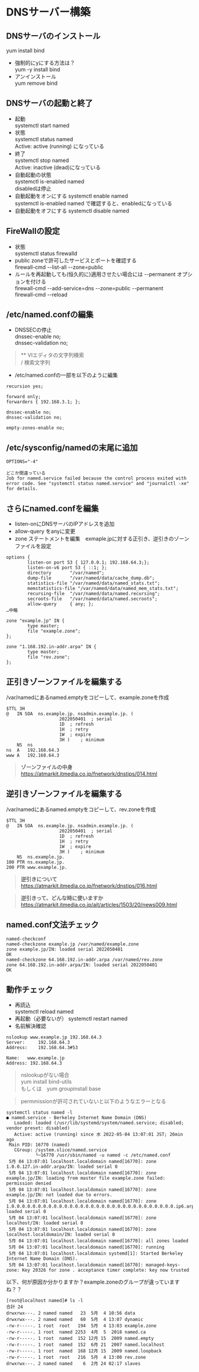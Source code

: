 # DNSサーバー構築
## DNSサーバのインストール
yum install bind  
- 強制的にyにする方法は？  
yum -y install bind
- アンインストール  
yum remove bind
## DNSサーバの起動と終了
- 起動  
systemctl start named
- 状態  
systemctl status named  
Active: active (running) になっている
- 終了  
systemctl stop named  
Active: inactive (dead)になっている
- 自動起動の状態  
systemctl is-enabled named  
disabledは停止
- 自動起動をオンにする
systemctl enable named  
systemctl is-enabled named で確認すると、enabledになっている
- 自動起動をオフにする
systemctl disable named  
## FireWallの設定
- 状態  
systemctl status firewalld
- public zoneで許可したサービスとポートを確認する  
firewall-cmd --list-all --zone=public
- ルールを再起動しても(恒久的に)適用させたい場合には --permanent オプションを付ける  
firewall-cmd --add-service=dns --zone=public --permanent  
firewall-cmd --reload
## /etc/named.confの編集
- DNSSECの停止  
dnssec-enable no;  
dnssec-validation no;  
>** VIエディタの文字列検索  
/ 検索文字列
- /etc/named.confの一部を以下のように編集
```  
recursion yes;

forward only;
forwarders { 192.168.3.1; };

dnssec-enable no;
dnssec-validation no;

empty-zones-enable no;
```
## /etc/sysconfig/namedの末尾に追加
```
OPTIONS="-4"
```

```
どこか間違っている  
Job for named.service failed because the control process exited with error code. See "systemctl status named.service" and "journalctl -xe" for details.
```
## さらにnamed.confを編集  
- listen-onにDNSサーバのIPアドレスを追加
- allow-query をanyに変更
- zone ステートメントを編集　exmaple.jpに対する正引き、逆引きのゾーンファイルを設定
```
options {
        listen-on port 53 { 127.0.0.1; 192.168.64.3;};
        listen-on-v6 port 53 { ::1; };
        directory       "/var/named";
        dump-file       "/var/named/data/cache_dump.db";
        statistics-file "/var/named/data/named_stats.txt";
        memstatistics-file "/var/named/data/named_mem_stats.txt";
        recursing-file  "/var/named/data/named.recursing";
        secroots-file   "/var/named/data/named.secroots";
        allow-query     { any; };
…中略
```
```
zone "example.jp" IN {
        type master;
        file "example.zone";
};

zone "1.168.192.in-addr.arpa" IN {
        type master;
        file "rev.zone";
};
```
## 正引きゾーンファイルを編集する  
/var/namedにあるnamed.emptyをコピーして、example.zoneを作成
```
$TTL 3H
@	IN SOA	ns.example.jp. nsadmin.example.jp. (
					2022050401	; serial
					1D	; refresh
					1H	; retry
					1W	; expire
					3H )	; minimum
	NS	ns
ns	A	192.168.64.3
www	A	192.168.64.3
```
>**ゾーンファイルの中身**  
https://atmarkit.itmedia.co.jp/fnetwork/dnstips/014.html

## 逆引きゾーンファイルを編集する  
/var/namedにあるnamed.emptyをコピーして、rev.zoneを作成
```
$TTL 3H
@	IN SOA	ns.example.jp. nsadmin.example.jp. (
					2022050401	; serial
					1D	; refresh
					1H	; retry
					1W	; expire
					3H )	; minimum
	NS	ns.example.jp.
100	PTR	ns.example.jp.
200	PTR	www.example.jp.                            
```
>**逆引きについて**  
https://atmarkit.itmedia.co.jp/fnetwork/dnstips/016.html  

>**逆引きって、どんな時に使いますか**   
https://atmarkit.itmedia.co.jp/ait/articles/1503/20/news009.html

## named.conf文法チェック  
```
named-checkconf 
named-checkzone example.jp /var/named/example.zone 
zone example.jp/IN: loaded serial 2022050401
OK
named-checkzone 64.168.192.in-addr.arpa /var/named/rev.zone
zone 64.168.192.in-addr.arpa/IN: loaded serial 2022050401
OK
```
## 動作チェック
- 再読込  
systemctl reload named
- 再起動（必要ないが）
systemctl restart named
- 名前解決確認
```
nslookup www.example.jp 192.168.64.3
Server:		192.168.64.3
Address:	192.168.64.3#53

Name:	www.example.jp
Address: 192.168.64.3
```
> nslookupがない場合  
yum install bind-utils  
もしくは　yum groupinstall base

> permmissionが許可されていないと以下のようなエラーとなる　　
```
systemctl status named -l
● named.service - Berkeley Internet Name Domain (DNS)
   Loaded: loaded (/usr/lib/systemd/system/named.service; disabled; vendor preset: disabled)
   Active: active (running) since 水 2022-05-04 13:07:01 JST; 26min ago
 Main PID: 16770 (named)
   CGroup: /system.slice/named.service
           └─16770 /usr/sbin/named -u named -c /etc/named.conf
 5月 04 13:07:01 localhost.localdomain named[16770]: zone 1.0.0.127.in-addr.arpa/IN: loaded serial 0
 5月 04 13:07:01 localhost.localdomain named[16770]: zone example.jp/IN: loading from master file example.zone failed: permission denied
 5月 04 13:07:01 localhost.localdomain named[16770]: zone example.jp/IN: not loaded due to errors.
 5月 04 13:07:01 localhost.localdomain named[16770]: zone 1.0.0.0.0.0.0.0.0.0.0.0.0.0.0.0.0.0.0.0.0.0.0.0.0.0.0.0.0.0.0.0.ip6.arpa/IN: loaded serial 0
 5月 04 13:07:01 localhost.localdomain named[16770]: zone localhost/IN: loaded serial 0
 5月 04 13:07:01 localhost.localdomain named[16770]: zone localhost.localdomain/IN: loaded serial 0
 5月 04 13:07:01 localhost.localdomain named[16770]: all zones loaded
 5月 04 13:07:01 localhost.localdomain named[16770]: running
 5月 04 13:07:01 localhost.localdomain systemd[1]: Started Berkeley Internet Name Domain (DNS).
 5月 04 13:07:01 localhost.localdomain named[16770]: managed-keys-zone: Key 20326 for zone . acceptance timer complete: key now trusted
 ```
 以下、何が原因か分かりますか？example.zoneのグループが違っていますね？？
 ```
[root@localhost named]# ls -l
合計 24
drwxrwx---. 2 named named   23  5月  4 10:56 data
drwxrwx---. 2 named named   60  5月  4 13:07 dynamic
-rw-r-----. 1 root  root   194  5月  4 13:03 example.zone
-rw-r-----. 1 root  named 2253  4月  5  2018 named.ca
-rw-r-----. 1 root  named  152 12月 15  2009 named.empty
-rw-r-----. 1 root  named  152  6月 21  2007 named.localhost
-rw-r-----. 1 root  named  168 12月 15  2009 named.loopback
-rw-r-----. 1 root  root   216  5月  4 13:00 rev.zone
drwxrwx---. 2 named named    6  2月 24 02:17 slaves
 ```

